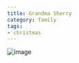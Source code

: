 ```yaml
---
title: Grandma Sherry
category: family
tags:
- christmas
---
```

![image](https://pics.anthonyrussano.com/i/8a849f40-e4c5-4932-b463-e2be6d2aa7fb.jpg)

